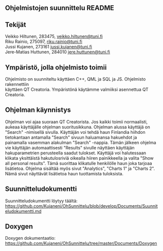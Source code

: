 ## Ohjelmistojen suunnittelu README

## Tekijät
Veikko Hiltunen, 283475, veikko.hiltunen@tuni.fi  
Riku Rainio, 275097, riku.rainio@tuni.fi  
Jussi Kujanen,  273161 jussi.kujanen@tuni.fi  
Jere-Matias Huttunen,  284010 jere.huttunen@tuni.fi

## Ympäristö, jolla ohjelmisto toimii
Ohjelmisto on suunniteltu käyttäen C++, QML ja SQL ja JS. Ohjelmisto rakennettiin  
käyttäen QT Creatoria. Ympäristönä käytämme valmiiksi asennettua QT Creatoria.  

## Ohjelman käynnistys
Ohjelman voi ajaa suoraan QT Creatorista. Jos kaikki toimii normaalisti,
aukeaa käyttäjälle ohjelman suoritusikkuna. Ohjelman alussa käyttäjä on
"Search" -nimisellä sivulla. Käyttäjän voi tehdä haun Finlandia hiihdon
tietokantaan antamalla "Search" sivuun haluamansa hakuehdot ja painamalla
vasemman alakulman "Search" -nappia. Tämän jälkeen ohjelma vie käyttäjän
automaattisesti "Results" sivulle näyttäen käyttäjän hakuparametrien perusteella
saadut tulokset. Käyttäjä voi halutessaan klikata yksittäistä hakutulosriviä
oikealla hiiren painikkeella ja valita "Show all personal results". Tämä suorittaa
klikatulle henkilölle haun joka tarjoaa lisätietoa.
Ohjelma sisältää myös sivut "Analytics", "Charts 1" ja "Charts 2". Nämä
sivut näyttävät lisätietoa haun tuottamista tuloksista.


## Suunnitteludokumentti
Suunnitteludokumentti löytyy täältä:  https://github.com/Kujanenj/OhSunnittelu/blob/develop/Documents/Suunniteludokumentti.md
## Doxygen
Doxygen dokumentaatio: https://github.com/Kujanenj/OhSunnittelu/tree/master/Documents/Doxygen
